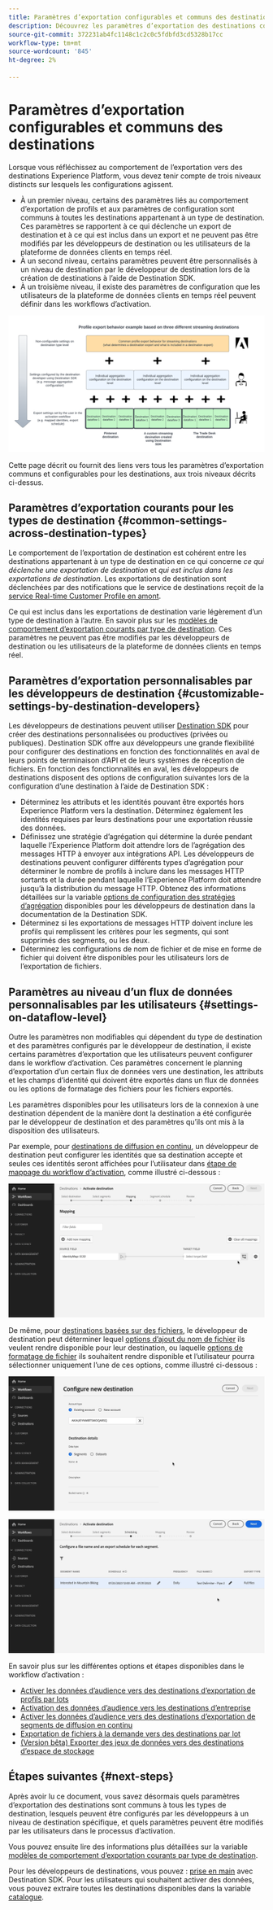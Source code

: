 ```yaml
---
title: Paramètres d’exportation configurables et communs des destinations
description: Découvrez les paramètres d’exportation des destinations configurables au niveau de la destination, fixes et impossibles à modifier.
source-git-commit: 372231ab4fc1148c1c2c0c5fdbfd3cd5328b17cc
workflow-type: tm+mt
source-wordcount: '845'
ht-degree: 2%

---
```



# Paramètres d’exportation configurables et communs des destinations

Lorsque vous réfléchissez au comportement de l’exportation vers des destinations Experience Platform, vous devez tenir compte de trois niveaux distincts sur lesquels les configurations agissent.

* À un premier niveau, certains des paramètres liés au comportement d’exportation de profils et aux paramètres de configuration sont communs à toutes les destinations appartenant à un type de destination. Ces paramètres se rapportent à ce qui déclenche un export de destination et à ce qui est inclus dans un export et ne peuvent pas être modifiés par les développeurs de destination ou les utilisateurs de la plateforme de données clients en temps réel.
* À un second niveau, certains paramètres peuvent être personnalisés à un niveau de destination par le développeur de destination lors de la création de destinations à l’aide de Destination SDK.
* À un troisième niveau, il existe des paramètres de configuration que les utilisateurs de la plateforme de données clients en temps réel peuvent définir dans les workflows d’activation.

![Diagramme montrant l’interaction entre les paramètres d’exportation communs et configurables pour les destinations](/help/destinations/assets/how-destinations-work/profile-export-behavior-diagram.png)

Cette page décrit ou fournit des liens vers tous les paramètres d’exportation communs et configurables pour les destinations, aux trois niveaux décrits ci-dessus.

## Paramètres d’exportation courants pour les types de destination {#common-settings-across-destination-types}

Le comportement de l’exportation de destination est cohérent entre les destinations appartenant à un type de destination en ce qui concerne *ce qui déclenche une exportation de destination* et *qui est inclus dans les exportations de destination*. Les exportations de destination sont déclenchées par des notifications que le service de destinations reçoit de la [service Real-time Customer Profile en amont](https://experienceleague.adobe.com/docs/blueprints-learn/architecture/architecture-overview/platform-applications.html?lang=en#adobe-experience-platform-%26-applications-detailed-architecture-diagram).

Ce qui est inclus dans les exportations de destination varie légèrement d’un type de destination à l’autre. En savoir plus sur les [modèles de comportement d’exportation courants par type de destination](/help/destinations/how-destinations-work/profile-export-behavior.md). Ces paramètres ne peuvent pas être modifiés par les développeurs de destination ou les utilisateurs de la plateforme de données clients en temps réel.

## Paramètres d’exportation personnalisables par les développeurs de destination {#customizable-settings-by-destination-developers}

Les développeurs de destinations peuvent utiliser [Destination SDK](/help/destinations/destination-sdk/overview.md) pour créer des destinations personnalisées ou productives (privées ou publiques). Destination SDK offre aux développeurs une grande flexibilité pour configurer des destinations en fonction des fonctionnalités en aval de leurs points de terminaison d’API et de leurs systèmes de réception de fichiers. En fonction des fonctionnalités en aval, les développeurs de destinations disposent des options de configuration suivantes lors de la configuration d’une destination à l’aide de Destination SDK :

* Déterminez les attributs et les identités pouvant être exportés hors Experience Platform vers la destination. Déterminez également les identités requises par leurs destinations pour une exportation réussie des données.
* Définissez une stratégie d’agrégation qui détermine la durée pendant laquelle l’Experience Platform doit attendre lors de l’agrégation des messages HTTP à envoyer aux intégrations API. Les développeurs de destinations peuvent configurer différents types d’agrégation pour déterminer le nombre de profils à inclure dans les messages HTTP sortants et la durée pendant laquelle l’Experience Platform doit attendre jusqu’à la distribution du message HTTP. Obtenez des informations détaillées sur la variable [options de configuration des stratégies d’agrégation](/help/destinations/destination-sdk/destination-configuration.md#aggregation) disponibles pour les développeurs de destination dans la documentation de la Destination SDK.
* Déterminez si les exportations de messages HTTP doivent inclure les profils qui remplissent les critères pour les segments, qui sont supprimés des segments, ou les deux.
* Déterminez les configurations de nom de fichier et de mise en forme de fichier qui doivent être disponibles pour les utilisateurs lors de l’exportation de fichiers.

## Paramètres au niveau d’un flux de données personnalisables par les utilisateurs {#settings-on-dataflow-level}

Outre les paramètres non modifiables qui dépendent du type de destination et des paramètres configurés par le développeur de destination, il existe certains paramètres d’exportation que les utilisateurs peuvent configurer dans le workflow d’activation. Ces paramètres concernent le planning d’exportation d’un certain flux de données vers une destination, les attributs et les champs d’identité qui doivent être exportés dans un flux de données ou les options de formatage des fichiers pour les fichiers exportés.

Les paramètres disponibles pour les utilisateurs lors de la connexion à une destination dépendent de la manière dont la destination a été configurée par le développeur de destination et des paramètres qu’ils ont mis à la disposition des utilisateurs.

Par exemple, pour [destinations de diffusion en continu](/help/destinations/destination-types.md#streaming-destinations), un développeur de destination peut configurer les identités que sa destination accepte et seules ces identités seront affichées pour l’utilisateur dans [étape de mappage du workflow d’activation](/help/destinations/ui/activate-segment-streaming-destinations.md#mapping), comme illustré ci-dessous :

![Enregistrement de l’écran de sélection de l’identité pour le champ cible dans l’étape de mappage du workflow d’activation. ](/help/destinations/assets/how-destinations-work/identity-mapping-example.gif)

De même, pour [destinations basées sur des fichiers](/help/destinations/destination-types.md#file-based), le développeur de destination peut déterminer lequel [options d’ajout du nom de fichier](/help/destinations/ui/activate-batch-profile-destinations.md#file-names) ils veulent rendre disponible pour leur destination, ou laquelle [options de formatage de fichier](/help/destinations/destination-sdk/guides/batch/configure-file-formatting-options.md) ils souhaitent rendre disponible et l’utilisateur pourra sélectionner uniquement l’une de ces options, comme illustré ci-dessous :

![Enregistrement de l’option de formatage de fichier lors de la connexion à une destination basée sur un fichier.](/help/destinations/assets/how-destinations-work/file-formatting-options.gif)

![Enregistrement de l’écran de l’option d’ajout du nom de fichier à l’étape de planification du workflow d’activation. ](/help/destinations/assets/how-destinations-work/filename-append-options.gif)

En savoir plus sur les différentes options et étapes disponibles dans le workflow d’activation :

* [Activer les données d’audience vers des destinations d’exportation de profils par lots](/help/destinations/ui/activate-batch-profile-destinations.md)
* [Activation des données d’audience vers les destinations d’entreprise](/help/destinations/ui/activate-streaming-profile-destinations.md)
* [Activer les données d’audience vers des destinations d’exportation de segments de diffusion en continu](/help/destinations/ui/activate-segment-streaming-destinations.md)
* [Exportation de fichiers à la demande vers des destinations par lot](/help/destinations/ui/export-file-now.md)
* [(Version bêta) Exporter des jeux de données vers des destinations d’espace de stockage](/help/destinations/ui/export-datasets.md)

## Étapes suivantes {#next-steps}

Après avoir lu ce document, vous savez désormais quels paramètres d’exportation des destinations sont communs à tous les types de destination, lesquels peuvent être configurés par les développeurs à un niveau de destination spécifique, et quels paramètres peuvent être modifiés par les utilisateurs dans le processus d’activation.

Vous pouvez ensuite lire des informations plus détaillées sur la variable [modèles de comportement d’exportation courants par type de destination](/help/destinations/how-destinations-work/profile-export-behavior.md).

Pour les développeurs de destinations, vous pouvez : [prise en main](/help/destinations/destination-sdk/getting-started.md) avec Destination SDK. Pour les utilisateurs qui souhaitent activer des données, vous pouvez extraire toutes les destinations disponibles dans la variable [catalogue](/help/destinations/catalog/overview.md).